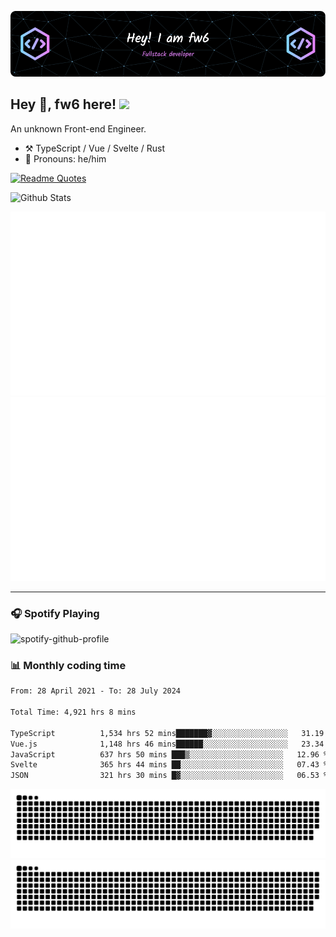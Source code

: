 ![Header](github-header-image.png)

## Hey 👋, fw6 here! <img src="https://github.githubassets.com/images/mona-whisper.gif" height="24" />


An unknown Front-end Engineer.

-   :hammer_and_pick: TypeScript / Vue / Svelte / Rust
-   :man: Pronouns: he/him


[![Readme Quotes](https://quotes-github-readme.vercel.app/api?type=horizontal&theme=algolia)](https://github.com/piyushsuthar/github-readme-quotes)



![Github Stats](https://github-readme-stats.vercel.app/api?username=fw6&bg_color=30,e96443,904e95&title_color=fff&text_color=fff)

![](https://raw.githubusercontent.com/fw6/github-stats-transparent/output/generated/overview.svg)
![](https://raw.githubusercontent.com/fw6/github-stats-transparent/output/generated/languages.svg)


---

### 🎧 Spotify Playing

<!-- ![spotify-github-profile](/img/default.svg) -->

![spotify-github-profile](https://spotify-github-profile.vercel.app/api/view.svg?uid=r6wn4hdvypv0lkzyrj0e0pjct&cover_image=true&theme=default&show_offline=true&background_color=9a10ad&interchange=true&bar_color_cover=true)



### :bar_chart: Monthly coding time 

<!--START_SECTION:waka-->

```txt
From: 28 April 2021 - To: 28 July 2024

Total Time: 4,921 hrs 8 mins

TypeScript          1,534 hrs 52 mins███████▓░░░░░░░░░░░░░░░░░   31.19 %
Vue.js              1,148 hrs 46 mins██████░░░░░░░░░░░░░░░░░░░   23.34 %
JavaScript          637 hrs 50 mins ███▒░░░░░░░░░░░░░░░░░░░░░   12.96 %
Svelte              365 hrs 44 mins ██░░░░░░░░░░░░░░░░░░░░░░░   07.43 %
JSON                321 hrs 30 mins █▓░░░░░░░░░░░░░░░░░░░░░░░   06.53 %
```

<!--END_SECTION:waka-->




![github contribution grid snake animation](https://raw.githubusercontent.com/platane/platane/output/github-contribution-grid-snake-dark.svg#gh-dark-mode-only)![github contribution grid snake animation](https://raw.githubusercontent.com/platane/platane/output/github-contribution-grid-snake.svg#gh-light-mode-only)
